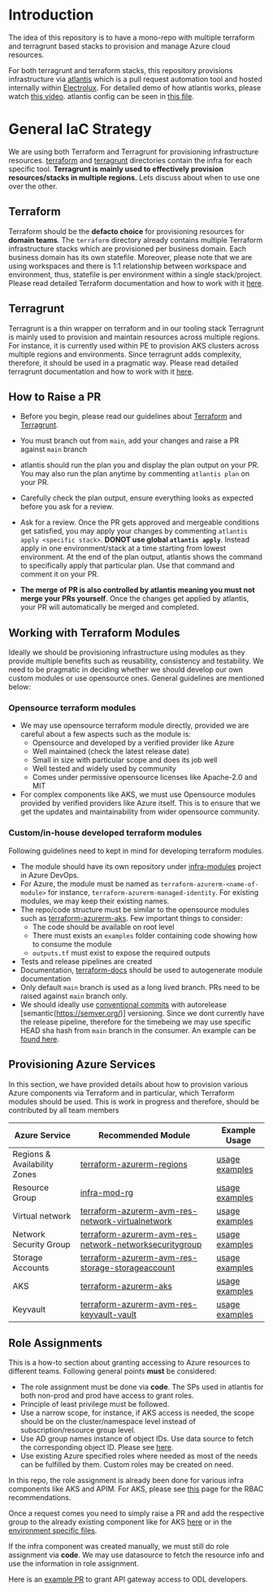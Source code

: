 # Introduction

The idea of this repository is to have a mono-repo with multiple terraform and terragrunt based stacks to provision and manage Azure cloud resources.  

For both terragrunt and terraform stacks, this repository provisions infrastructure via [atlantis](https://www.runatlantis.io/) which is a pull request automation tool and hosted internally within [Electrolux](https://dev.azure.com/ELX-Marketing-DevOps/platform-engineering-stack/_git/atlantis). For detailed demo of how atlantis works, please watch [this video](https://electrolux-my.sharepoint.com/:v:/p/kamran_manzoor/EbhnEaGlxBFJik5th4CA1KIBMn_UTeVqZMgJc_zxdmwQHQ?referrer=Teams.TEAMS-ELECTRON&referrerScenario=MeetingChicletGetLink.view.view). atlantis config can be seen in [this file](atlantis.yaml).

# General IaC Strategy

We are using both Terraform and Terragrunt for provisioning infrastructure resources. [terraform](terraform/) and [terragrunt](terragrunt/) directories contain the infra for each specific tool. **Terragrunt is mainly used to effectively provision resources/stacks in multiple regions.** Lets discuss about when to use one over the other.

## Terraform
Terraform should be the **defacto choice** for provisioning resources for **domain teams**. The `terraform` directory already contains multiple Terraform infrastructure stacks which are provisioned per business domain. Each business domain has its own statefile. Moreover, please note that we are using workspaces and there is 1:1 relationship between workspace and environment, thus, statefile is per environment within a single stack/project. Please read detailed Terraform documentation and how to work with it [here](terraform/README.md).

## Terragrunt
Terragrunt is a thin wrapper on terraform and in our tooling stack Terragrunt is mainly used to provision and maintain resources across multiple regions. For instance, it is currently used within PE to provision AKS clusters across multiple regions and environments. Since terragrunt adds complexity, therefore, it should be used in a pragmatic way. Please read detailed terragrunt documentation and how to work with it [here](terragrunt/README.md).

## How to Raise a PR
- Before you begin, please read our guidelines about [Terraform](terraform/README.md) and [Terragrunt](terragrunt/README.md).

- You must branch out from `main`, add your changes and raise a PR against `main` branch

- atlantis should run the plan you and display the plan output on your PR. You may also run the plan anytime by commenting `atlantis plan` on your PR.

- Carefully check the plan output, ensure everything looks as expected before you ask for a review.

- Ask for a review. Once the PR gets approved and mergeable conditions get satisfied, you may apply your changes by commenting `atlantis apply <specific stack>`. **DONOT use global `atlantis apply`**. Instead apply in one environment/stack at a time starting from lowest environment. At the end of the plan output, atlantis shows the command to specifically apply that particular plan. Use that command and comment it on your PR.

- **The merge of PR is also controlled by atlantis meaning you must not merge your PRs yourself**. Once the changes get applied by atlantis, your PR will automatically be merged and completed.

## Working with Terraform Modules
Ideally we should be provisioning infrastructure using modules as they provide multiple benefits such as reusability, consistency and testability. We need to be pragmatic in deciding whether we should develop our own custom modules or use opensource ones. General guidelines are mentioned below:

### Opensource terraform modules
- We may use opensource terraform module directly, provided we are careful about a few aspects such as the module is:
  - Opensource and developed by a verified provider like Azure
  - Well maintained (check the latest release date)
  - Small in size with particular scope and does its job well
  - Well tested and widely used by community
  - Comes under permissive opensource licenses like Apache-2.0 and MIT
- For complex components like AKS, we must use Opensource modules provided by verified providers like Azure itself. This is to ensure that we get the updates and maintainability from wider opensource community.

### Custom/in-house developed terraform modules
Following guidelines need to kept in mind for developing terraform modules.
- The module should have its own repository under [infra-modules](https://dev.azure.com/ELX-Marketing-DevOps/infra-modules) project in Azure DevOps.
- For Azure, the module must be named as `terraform-azurerm-<name-of-module>` for instance, `terraform-azurerm-managed-identity`. For existing modules, we may keep their existing names.
- The repo/code structure must be similar to the opensource modules such as [terraform-azurerm-aks](https://github.com/Azure/terraform-azurerm-aks). Few important things to consider:
  - The code should be available on root level
  - There must exists an `examples` folder containing code showing how to consume the module
  - `outputs.tf` must exist to expose the required outputs
- Tests and release pipelines are created
- Documentation, [terraform-docs](https://github.com/terraform-docs/terraform-docs) should be used to autogenerate module documentation
- Only default `main` branch is used as a long lived branch. PRs need to be raised against `main` branch only.
- We should ideally use [conventional commits](https://www.conventionalcommits.org/en/v1.0.0/) with autorelease [semantic(https://semver.org/)] versioning. Since we dont currently have the release pipeline, therefore for the timebeing we may use specific HEAD sha hash from `main` branch in the consumer. An example can be [found here](https://dev.azure.com/ELX-Marketing-DevOps/infra-global-projects/_git/infra-global-projects-v1?path=/odl/odl-core/eventgrid.tf&version=GBmain&line=3&lineEnd=4&lineStartColumn=1&lineEndColumn=1&lineStyle=plain&_a=contents).

## Provisioning Azure Services

In this section, we have provided details about how to provision various Azure components via Terraform and in particular, which Terraform modules should be used. This is work in progress and therefore, should be contributed by all team members

  
| Azure Service          | Recommended Module                                                                                                            | Example Usage                                                                                          |
| ---------------------- | ----------------------------------------------------------------------------------------------------------------------------- | ------------------------------------------------------------------------------------------------------ |
| Regions & Availability Zones         | [terraform-azurerm-regions](https://github.com/Azure/terraform-azurerm-regions)                                       | [usage examples](https://github.com/Azure/terraform-azurerm-regions/tree/main/examples)                    |
| Resource Group         | [infra-mod-rg](https://dev.azure.com/ELX-Marketing-DevOps/infra-modules/_git/infra-mod-rg)                                       | [usage examples](https://dev.azure.com/ELX-Marketing-DevOps/infra-modules/_git/infra-mod-rg?path=/examples)                    |
| Virtual network        | [terraform-azurerm-avm-res-network-virtualnetwork](https://github.com/Azure/terraform-azurerm-avm-res-network-virtualnetwork)                                     | [usage examples](https://github.com/Azure/terraform-azurerm-avm-res-network-virtualnetwork/tree/main/examples)                   |
| Network Security Group | [terraform-azurerm-avm-res-network-networksecuritygroup](https://github.com/Azure/terraform-azurerm-avm-res-network-networksecuritygroup) | [usage examples](https://github.com/Azure/terraform-azurerm-avm-res-network-networksecuritygroup/tree/main/examples) |
| Storage Accounts | [terraform-azurerm-avm-res-storage-storageaccount](https://github.com/Azure/terraform-azurerm-avm-res-storage-storageaccount) | [usage examples](https://github.com/Azure/terraform-azurerm-avm-res-storage-storageaccount/tree/main/examples) |
| AKS                    | [terraform-azurerm-aks](https://dev.azure.com/ELX-Marketing-DevOps/infra-modules/_git/terraform-azurerm-aks)                                       | [usage examples](https://dev.azure.com/ELX-Marketing-DevOps/infra-modules/_git/terraform-azurerm-aks?path=/examples)                    |
| Keyvault               | [terraform-azurerm-avm-res-keyvault-vault](https://registry.terraform.io/modules/Azure/avm-res-keyvault-vault/azurerm/latest)                   | [usage examples](https://github.com/Azure/terraform-azurerm-avm-res-keyvault-vault/tree/main/examples) |

## Role Assignments

This is a how-to section about granting accessing to Azure resources to different teams. Following general points **must** be considered:

- The role assignment must be done via **code**. The SPs used in atlantis for both non-prod and prod have access to grant roles.
- Principle of least privilege must be followed. 
- Use a narrow scope, for instance, if AKS access is needed, the scope should be on the cluster/namespace level instead of subscription/resource group level.
- Use AD group names instance of object IDs. Use data source to fetch the corresponding object ID. Please see [here](https://dev.azure.com/ELX-Marketing-DevOps/infra-global-projects/_git/infra-global-projects-v1?path=/main/data.tf&version=GBmain&line=47&lineEnd=48&lineStartColumn=1&lineEndColumn=1&lineStyle=plain&_a=contents).
- Use existing Azure specified roles where needed as most of the needs can be fulfilled by them. Custom roles may be created on need.

In this repo, the role assignment is already been done for various infra components like AKS and APIM. For AKS, please see [this](https://sdlcwiki.electrolux.com/x/cElKCg) page for the RBAC recommendations.

Once a request comes you need to simply raise a PR and add the respective group to the already existing component like for AKS [here](https://dev.azure.com/ELX-Marketing-DevOps/infra-global-projects/_git/infra-global-projects-v1?path=/main/variables.tf&version=GBmain&line=275&lineEnd=276&lineStartColumn=1&lineEndColumn=1&lineStyle=plain&_a=contents) or in the [environment specific files](https://dev.azure.com/ELX-Marketing-DevOps/infra-global-projects/_git/infra-global-projects-v1?path=/main/envs).

If the infra component was created manually, we must still do role assignment via **code**. We may use datasource to fetch the resource info and use the information in role assignment.

Here is an [example PR](https://dev.azure.com/ELX-Marketing-DevOps/infra-global-projects/_git/infra-global-projects-v1/pullrequest/5124) to grant API gateway access to ODL developers.
